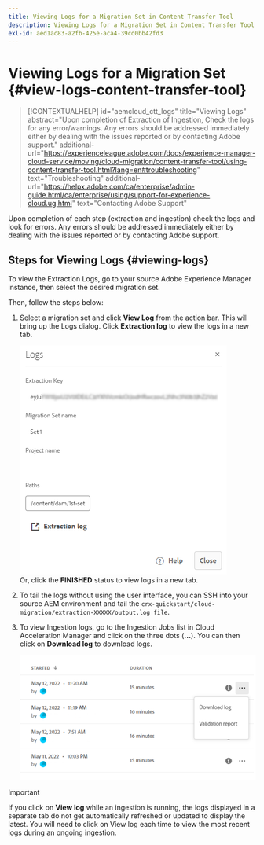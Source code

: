 ```yaml
---
title: Viewing Logs for a Migration Set in Content Transfer Tool
description: Viewing Logs for a Migration Set in Content Transfer Tool
exl-id: aed1ac83-a2fb-425e-aca4-39cd0bb42fd3
---
```

# Viewing Logs for a Migration Set {#view-logs-content-transfer-tool}


>[!CONTEXTUALHELP]
>id="aemcloud_ctt_logs"
>title="Viewing Logs"
>abstract="Upon completion of Extraction of Ingestion, Check the logs for any error/warnings. Any errors should be addressed immediately either by dealing with the issues reported or by contacting Adobe support."
>additional-url="https://experienceleague.adobe.com/docs/experience-manager-cloud-service/moving/cloud-migration/content-transfer-tool/using-content-transfer-tool.html?lang=en#troubleshooting" text="Troubleshooting"
>additional-url="https://helpx.adobe.com/ca/enterprise/admin-guide.html/ca/enterprise/using/support-for-experience-cloud.ug.html" text="Contacting Adobe Support"

Upon completion of each step (extraction and ingestion) check the logs and look for errors.  Any errors should be addressed immediately either by dealing with the issues reported or by contacting Adobe support.

## Steps for Viewing Logs {#viewing-logs}

To view the Extraction Logs, go to your source Adobe Experience Manager instance, then select the desired migration set. 

Then, follow the steps below:

1. Select a migration set and click **View Log** from the action bar. This will bring up the Logs dialog. Click **Extraction log** to view the logs in a new tab.

   ![image](/help/journey-migration/content-transfer-tool/assets-ctt/cttcam25.png) \
Or, click the **FINISHED** status to view logs in a new tab.

1. To tail the logs without using the user interface, you can SSH into your source AEM environment and tail the `crx-quickstart/cloud-migration/extraction-XXXXX/output.log file`.

1. To view Ingestion logs, go to the Ingestion Jobs list in Cloud Acceleration Manager and click on the three dots (**...**). You can then click on **Download log** to download logs.

   ![image](/help/journey-migration/content-transfer-tool/assets-ctt/cttcam28.png)

>[!IMPORTANT]
>
>If you click on **View log** while an ingestion is running, the logs displayed in a separate tab do not get automatically refreshed or updated to display the latest. You will need to click on View log each time to view the most recent logs during an ongoing ingestion.
